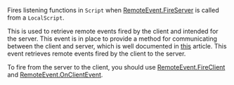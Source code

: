 Fires listening functions in `Script` when [RemoteEvent.FireServer](https://developer.roblox.com/api-reference/function/RemoteEvent/FireServer) is called from a `LocalScript`.

This is used to retrieve remote events fired by the client and intended for the server. This event is in place to provide a method for communicating between the client and server, which is well documented in [this][1] article. This event retrieves remote events fired by the client to the server.

To fire from the server to the client, you should use [RemoteEvent.FireClient](https://developer.roblox.com/api-reference/function/RemoteEvent/FireClient) and [RemoteEvent.OnClientEvent](https://developer.roblox.com/api-reference/event/RemoteEvent/OnClientEvent).

[1]: https://developer.roblox.com/articles/Remote-Functions-and-Events